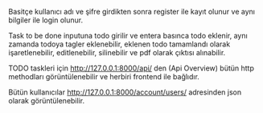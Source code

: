 
Basitçe kullanıcı adı ve şifre girdikten sonra register ile kayıt olunur ve aynı bilgiler ile login olunur. 

Task to be done inputuna todo girilir ve entera basınca todo eklenir, aynı zamanda todoya tagler eklenebilir,
eklenen todo tamamlandı olarak işaretlenebilir, editlenebilir, silinebilir ve pdf olarak çıktısı alınabilir.

TODO taskleri için http://127.0.0.1:8000/api/ den (Api Overview) bütün http methodları görüntülenebilir ve
herbiri frontend ile bağlıdır.

Bütün kullanıcılar http://127.0.0.1:8000/account/users/ adresinden json olarak görüntülenebilir.

